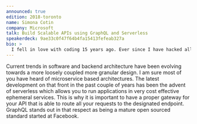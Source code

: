 ```yaml
---
announced: true
edition: 2018-toronto
name: Simona Cotin
company: Microsoft
talk: Build Scalable APIs using GraphQL and Serverless
speakerdeck: 9ae33c0f47f64b4fa15413fefeab327a
bio: >
  I fell in love with coding 15 years ago. Ever since I have hacked all kinds of projects in C/C++, Delphi, C#, PHP, Java, Python, Lisp, Javascript and hoping to learn Go this year. I started my career writing Delphi for Rad Studio at Borland (or Embarcadero). While working for Corvil and Arista Networks, developed a passion for data analytics platforms and network data as well as Angular with Typescript (right before it became super popular).
---
```


Current trends in software and backend architecture have been evolving towards a more loosely coupled more granular design. I am sure most of you have heard of microservice based architectures. The latest development on that front in the past couple of years has been the advent of serverless which allows you to run applications in very cost effective ephemeral services. This is why it is important to have a proper gateway for your API that is able to route all your requests to the designated endpoint. GraphQL stands out in that respect as being a mature open sourced standard started at Facebook.
